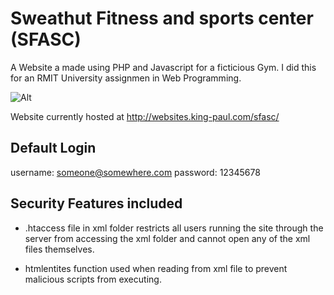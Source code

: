 # Sweathut Fitness and sports center (SFASC)
A Website a made using PHP and Javascript for a ficticious Gym. I did this for an RMIT University assignmen in Web Programming.

![Alt](https://i.imgur.com/Xffm8Ok.png)

Website currently hosted at http://websites.king-paul.com/sfasc/

## Default Login
username: someone@somewhere.com
password: 12345678

## Security Features included
* .htaccess file in xml folder restricts all users running the site through the server from accessing the xml folder and cannot open any of the xml files themselves.

* htmlentites function used when reading from xml file to prevent malicious scripts from executing.
